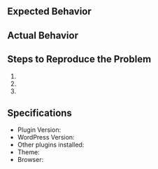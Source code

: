 ## Expected Behavior


## Actual Behavior


## Steps to Reproduce the Problem

  1.
  1.
  1.

## Specifications

  - Plugin Version:
  - WordPress Version:
  - Other plugins installed:
  - Theme:
  - Browser:
